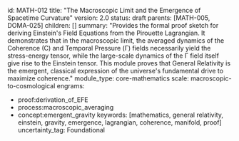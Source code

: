 id: MATH-012
title: "The Macroscopic Limit and the Emergence of Spacetime Curvature"
version: 2.0
status: draft
parents: [MATH-005, DOMA-025]
children: []
summary: "Provides the formal proof sketch for deriving Einstein's Field Equations from the Pirouette Lagrangian. It demonstrates that in the macroscopic limit, the averaged dynamics of the Coherence (C) and Temporal Pressure (Γ) fields necessarily yield the stress-energy tensor, while the large-scale dynamics of the Γ field itself give rise to the Einstein tensor. This module proves that General Relativity is the emergent, classical expression of the universe's fundamental drive to maximize coherence."
module_type: core-mathematics
scale: macroscopic-to-cosmological
engrams:
 - proof:derivation_of_EFE
 - process:macroscopic_averaging
 - concept:emergent_gravity
keywords: [mathematics, general relativity, einstein, gravity, emergence, lagrangian, coherence, manifold, proof]
uncertainty_tag: Foundational